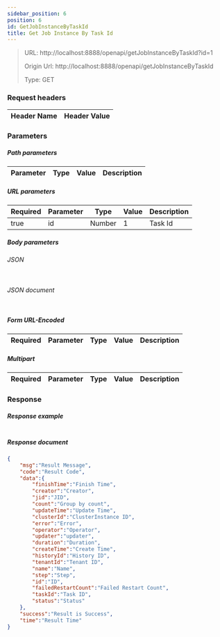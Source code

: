 ```yaml
---
sidebar_position: 6
position: 6
id: GetJobInstanceByTaskId
title: Get Job Instance By Task Id
---
```


> URL: http://localhost:8888/openapi/getJobInstanceByTaskId?id=1
>
> Origin Url: http://localhost:8888/openapi/getJobInstanceByTaskId
>
> Type: GET

### Request headers

| Header Name | Header Value |
|-------------|--------------|

### Parameters

##### Path parameters

| Parameter | Type | Value | Description |
|-----------|------|-------|-------------|

##### URL parameters

| Required | Parameter | Type   | Value | Description |
|----------|-----------|--------|-------|-------------|
| true     | id        | Number | 1     | Task Id     |

##### Body parameters

###### JSON

```json lines showLineNumbers

```

###### JSON document

```json lines showLineNumbers

```

##### Form URL-Encoded

| Required | Parameter | Type | Value | Description |
|----------|-----------|------|-------|-------------|

##### Multipart

| Required | Parameter | Type | Value | Description |
|----------|-----------|------|-------|-------------|

### Response

##### Response example

```json lines showLineNumbers

```

##### Response document

```json lines showLineNumbers
{
	"msg":"Result Message",
	"code":"Result Code",
	"data":{
		"finishTime":"Finish Time",
		"creator":"Creator",
		"jid":"JID",
		"count":"Group by count",
		"updateTime":"Update Time",
		"clusterId":"ClusterInstance ID",
		"error":"Error",
		"operator":"Operator",
		"updater":"updater",
		"duration":"Duration",
		"createTime":"Create Time",
		"historyId":"History ID",
		"tenantId":"Tenant ID",
		"name":"Name",
		"step":"Step",
		"id":"ID",
		"failedRestartCount":"Failed Restart Count",
		"taskId":"Task ID",
		"status":"Status"
	},
	"success":"Result is Success",
	"time":"Result Time"
}
```


